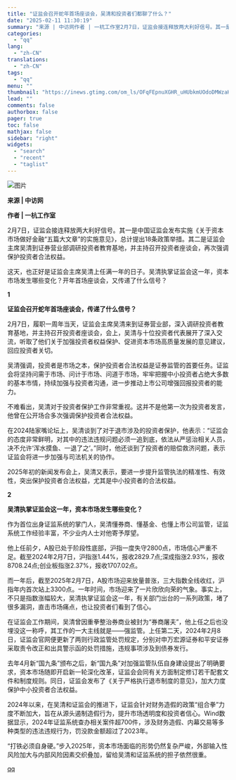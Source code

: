 ```yaml
---
title: "证监会召开蛇年首场座谈会，吴清和投资者们都聊了什么？"
date: "2025-02-11 11:30:19"
summary: "来源 | 中访网作者 | 一杭工作室2月7日，证监会接连释放两大利好信号。其一是中国证监会发布实施《..."
categories:
  - "qq"
lang:
  - "zh-CN"
translations:
  - "zh-CN"
tags:
  - "qq"
menu: ""
thumbnail: "https://inews.gtimg.com/om_ls/OFqFEpnuXGHR_uHUbkmUOdoDMWzaH23eAXfjnXvRgMVlAAA_640360/0"
lead: ""
comments: false
authorbox: false
pager: true
toc: false
mathjax: false
sidebar: "right"
widgets:
  - "search"
  - "recent"
  - "taglist"
---
```


![图片](https://inews.gtimg.com/news_bt/O1tcNCRgIcx7U5ovNhM8kgWoFlKZ30-Kmhp-3M3dbQ7XkAA/641)

**来源 | 中访网**

**作者 | 一杭工作室**

2月7日，证监会接连释放两大利好信号。其一是中国证监会发布实施《关于资本市场做好金融“五篇大文章”的实施意见》，总计提出18条政策举措。其二是证监会主席吴清到证券营业部调研投资者教育基地，并主持召开投资者座谈会，再次强调保护投资者合法权益。

这天，也正好是证监会主席吴清上任满一年的日子。吴清执掌证监会这一年，资本市场发生哪些变化？开年首场座谈会，又传递了什么信号？

**1**

**证监会召开蛇年首场座谈会，传递了什么信号？**

2月7日，履职一周年当天，证监会主席吴清来到证券营业部，深入调研投资者教育基地，并主持召开投资者座谈会，会上，吴清与十位投资者代表展开了深入交流，听取了他们关于加强投资者权益保护、促进资本市场高质量发展的意见建议，回应投资者关切。

吴清强调，投资者是市场之本，保护投资者合法权益是证券监管的首要任务。证监会将坚持问需于市场、问计于市场、问道于市场，牢牢把握中小投资者占绝大多数的基本市情，持续加强与投资者沟通，进一步推动上市公司增强回报投资者的能力。

不难看出，吴清对于投资者保护工作非常重视。这并不是他第一次为投资者发言，他曾在公开场合多次强调保护投资者合法权益。

在2024陆家嘴论坛上，吴清谈到了对于退市涉及的投资者保护，他表示：“证监会的态度非常鲜明，对其中的违法违规问题必须一追到底，依法从严惩治相关人员，决不允许‘浑水摸鱼、一退了之’。”同时，他还谈到了投资者的赔偿救济问题，表示证监会将进一步加强与司法机关的协作。

2025年初的新闻发布会上，吴清又表示，要进一步提升监管执法的精准性、有效性，突出保护投资者合法权益，尤其是中小投资者的合法权益。

**2**

**吴清执掌证监会这一年，资本市场发生哪些变化？**

作为首位出身证监系统的掌门人，吴清懂券商、懂基金、也懂上市公司监管，证监系统工作经验丰富，不少业内人士对他寄予厚望。

他上任前夕，A股已处于阶段性底部，沪指一度失守2800点，市场信心严重不足。截至2024年2月7日，沪指涨1.44%，报收2829.7点;深成指涨2.93%，报收8708.24点;创业板指涨2.37%，报收1707.02点。

而一年后，截至2025年2月7日，A股市场迎来放量普涨，三大指数全线收红，沪指年内首次站上3300点。一年时间，市场迎来了一片欣欣向荣的气象。事实上，不只是指数涨幅较大，吴清执掌证监会这一年，有关部门出台的一系列政策，堵了很多漏洞，直击市场痛点，也让投资者们看到了信心。

在证监会工作期间，吴清曾因重拳整治券商业被封为“券商屠夫”，他上任之后也没埋没这一称呼，其工作的一大主线就是——强监管。上任第二天，2024年2月8日，证监会官网便更新了两则行政监管处罚规定，分别对申万宏源证券和平安证券采取责令改正和出具警示函的处罚措施，违规事项涉及到债券发行。

去年4月新“国九条”颁布之后，新“国九条”对加强监管队伍自身建设提出了明确要求，资本市场随即开启新一轮深化改革，证监会会同有关方面制定修订若干配套文件和制度规则。同日，证监会发布了《关于严格执行退市制度的意见》，加大力度保护中小投资者合法权益。

2024年以来，在吴清和证监会的推进下，证监会针对财务造假的政策“组合拳”力度不断加大，旨在从源头遏制造假行为，提升市场透明度和投资者信心。Wind数据显示，2024年证监系统查办相关案件超700件，涉及财务造假、内幕交易等多种类型的违法违规行为，罚没款金额超过了2023年。

“打铁必须自身硬。”步入2025年，资本市场面临的形势仍然复杂严峻，外部输入性风险加大与内部风险因素交织叠加，留给吴清和证监系统的担子依然很重。

[qq](https://new.qq.com/rain/a/20250211A03EV400)
